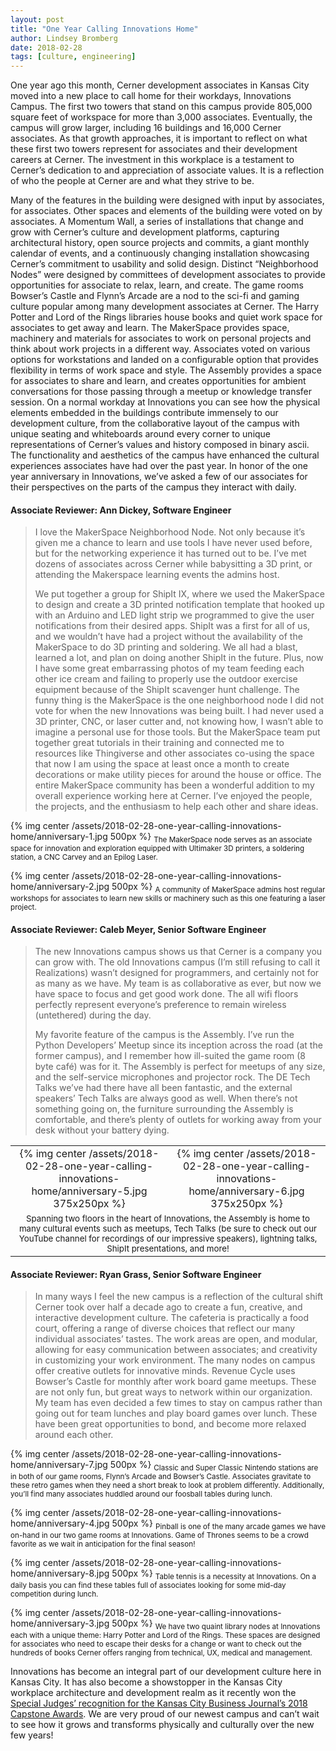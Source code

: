 ```yaml
---
layout: post
title: "One Year Calling Innovations Home"
author: Lindsey Bromberg
date: 2018-02-28
tags: [culture, engineering]
---
```


One year ago this month, Cerner development associates in Kansas City moved into a new place to call home for their workdays, Innovations Campus. The first two towers that stand on this campus provide 805,000 square feet of workspace for more than 3,000 associates. Eventually, the campus will grow larger, including 16 buildings and 16,000 Cerner associates. As that growth approaches, it is important to reflect on what these first two towers represent for associates and their development careers at Cerner. The investment in this workplace is a testament to Cerner’s dedication to and appreciation of associate values. It is a reflection of who the people at Cerner are and what they strive to be.

Many of the features in the building were designed with input by associates, for associates.  Other spaces and elements of the building were voted on by associates. A Momentum Wall, a series of installations that change and grow with Cerner’s culture and development platforms, capturing architectural history, open source projects and commits, a giant monthly calendar of events, and a continuously changing installation showcasing Cerner’s commitment to usability and solid design. Distinct “Neighborhood Nodes” were designed by committees of development associates to provide opportunities for associate to relax, learn, and create. The game rooms Bowser’s Castle and Flynn’s Arcade are a nod to the sci-fi and gaming culture popular among many development associates at Cerner. The Harry Potter and Lord of the Rings libraries house books and quiet work space for associates to get away and learn. The MakerSpace provides space, machinery and materials for associates to work on personal projects and think about work projects in a different way. Associates voted on various options for workstations and landed on a configurable option that provides flexibility in terms of work space and style. The Assembly provides a space for associates to share and learn, and creates opportunities for ambient conversations for those passing through a meetup or knowledge transfer session. On a normal workday at Innovations you can see how the physical elements embedded in the buildings contribute immensely to our development culture, from the collaborative layout of the campus with unique seating and whiteboards around every corner to unique representations of Cerner’s values and history composed in binary ascii. The functionality and aesthetics of the campus have enhanced the cultural experiences associates have had over the past year. In honor of the one year anniversary in Innovations, we’ve asked a few of our associates for their perspectives on the parts of the campus they interact with daily.

#### Associate Reviewer: Ann Dickey, Software Engineer
> I love the MakerSpace Neighborhood Node. Not only because it’s given me a chance to learn and use tools I have never used before, but for the networking experience it has turned out to be. I’ve met dozens of associates across Cerner while babysitting a 3D print, or attending the Makerspace learning events the admins host.
>
> We put together a group for ShipIt IX, where we used the MakerSpace to design and create a 3D printed notification template that hooked up with an Arduino and LED light strip we programmed to give the user notifications from their desired apps. ShipIt was a first for all of us, and we wouldn’t have had a project without the availability of the MakerSpace to do 3D printing and soldering. We all had a blast, learned a lot, and plan on doing another ShipIt in the future. Plus, now I have some great embarrassing photos of my team feeding each other ice cream and failing to properly use the outdoor exercise equipment because of the ShipIt scavenger hunt challenge. The funny thing is the MakerSpace is the one neighborhood node I did not vote for when the new Innovations was being built. I had never used a 3D printer, CNC, or laser cutter and, not knowing how, I wasn’t able to imagine a personal use for those tools. But the MakerSpace team put together great tutorials in their training and connected me to resources like Thingiverse and other associates co-using the space that now I am using the space at least once a month to create decorations or make utility pieces for around the house or office. The entire MakerSpace community has been a wonderful addition to my overall experience working here at Cerner. I’ve enjoyed the people, the projects, and the enthusiasm to help each other and share ideas.

{% img center /assets/2018-02-28-one-year-calling-innovations-home/anniversary-1.jpg 500px %}
<sub>The MakerSpace node serves as an associate space for innovation and exploration equipped with Ultimaker 3D printers, a soldering station, a CNC Carvey and an Epilog Laser.</sub>

{% img center /assets/2018-02-28-one-year-calling-innovations-home/anniversary-2.jpg 500px %}
<sub>A community of MakerSpace admins host regular workshops for associates to learn new skills or machinery such as this one featuring a laser project.</sub>

#### Associate Reviewer: Caleb Meyer, Senior Software Engineer
>The new Innovations campus shows us that Cerner is a company you can grow with. The old Innovations campus (I’m still refusing to call it Realizations) wasn’t designed for programmers, and certainly not for as many as we have. My team is as collaborative as ever, but now we have space to focus and get good work done. The all wifi floors perfectly represent everyone’s preference to remain wireless (untethered) during the day.
>
>My favorite feature of the campus is the Assembly. I’ve run the Python Developers’ Meetup since its inception across the road (at the former campus), and I remember how ill-suited the game room (8 byte café) was for it. The Assembly is perfect for meetups of any size, and the self-service microphones and projector rock. The DE Tech Talks we’ve had there have all been fantastic, and the external speakers’ Tech Talks are always good as well. When there’s not something going on, the furniture surrounding the Assembly is comfortable, and there’s plenty of outlets for working away from your desk without your battery dying.

<div align="center">
  <table>
    <tr>
      <td align="center">
        {% img center /assets/2018-02-28-one-year-calling-innovations-home/anniversary-5.jpg 375x250px %}
      </td>
      <td align="center">
        {% img center /assets/2018-02-28-one-year-calling-innovations-home/anniversary-6.jpg 375x250px %}
      </td>
    </tr>
    <tr>
      <td align="center" colspan="2">
        <sub>Spanning two floors in the heart of Innovations, the Assembly is home to many cultural events such as meetups, Tech Talks (be sure to check out our YouTube channel for recordings of our impressive speakers), lightning talks, ShipIt presentations, and more!</sub>
      </td>
    </tr>
  </table>
</div>

#### Associate Reviewer: Ryan Grass, Senior Software Engineer
>In many ways I feel the new campus is a reflection of the cultural shift Cerner took over half a decade ago to create a fun, creative, and interactive development culture. The cafeteria is practically a food court, offering a range of diverse choices that reflect our many individual associates’ tastes. The work areas are open, and modular, allowing for easy communication between associates; and creativity in customizing your work environment. The many nodes on campus offer creative outlets for innovative minds. Revenue Cycle uses Bowser’s Castle for monthly after work board game meetups. These are not only fun, but great ways to network within our organization. My team has even decided a few times to stay on campus rather than going out for team lunches and play board games over lunch. These have been great opportunities to bond, and become more relaxed around each other.

{% img center /assets/2018-02-28-one-year-calling-innovations-home/anniversary-7.jpg 500px %}
<sub>Classic and Super Classic Nintendo stations are in both of our game rooms, Flynn’s Arcade and Bowser’s Castle. Associates gravitate to these retro games when they need a short break to look at problem differently. Additionally, you’ll find many associates huddled around our foosball tables during lunch.</sub>

{% img center /assets/2018-02-28-one-year-calling-innovations-home/anniversary-4.jpg 500px %}
<sub>Pinball is one of the many arcade games we have on-hand in our two game rooms at Innovations. Game of Thrones seems to be a crowd favorite as we wait in anticipation for the final season!</sub>

{% img center /assets/2018-02-28-one-year-calling-innovations-home/anniversary-8.jpg 500px %}
<sub>Table tennis is a necessity at Innovations. On a daily basis you can find these tables full of associates looking for some mid-day competition during lunch.</sub>

{% img center /assets/2018-02-28-one-year-calling-innovations-home/anniversary-3.jpg 500px %}
<sub>We have two quaint library nodes at Innovations each with a unique theme: Harry Potter and Lord of the Rings. These spaces are designed for associates who need to escape their desks for a change or want to check out the hundreds of books Cerner offers ranging from technical, UX, medical and management.</sub>

Innovations has become an integral part of our development culture here in Kansas City. It has also become a showstopper in the Kansas City workplace architecture and development realm as it recently won the [Special Judges’ recognition for the Kansas City Business Journal’s 2018 Capstone Awards](https://www.bizjournals.com/kansascity/news/2018/01/26/2018-capstone-award-winners.html). We are very proud of our newest campus and can’t wait to see how it grows and transforms physically and culturally over the new few years!

